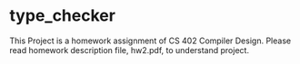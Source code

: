 type_checker
============

This Project is a homework assignment of CS 402 Compiler Design. Please read homework description file, hw2.pdf, to understand project.
